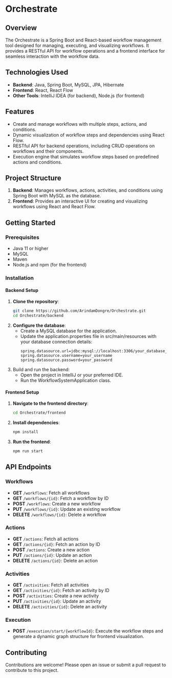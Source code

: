 ﻿# Orchestrate

## Overview
The Orchestrate is a Spring Boot and React-based workflow management tool designed for managing, executing, and visualizing workflows. It provides a RESTful API for workflow operations and a frontend interface for seamless interaction with the workflow data.

## Technologies Used
- **Backend**: Java, Spring Boot, MySQL, JPA, Hibernate
- **Frontend**: React, React Flow
- **Other Tools**: IntelliJ IDEA (for backend), Node.js (for frontend)

## Features
- Create and manage workflows with multiple steps, actions, and conditions.
- Dynamic visualization of workflow steps and dependencies using React Flow.
- RESTful API for backend operations, including CRUD operations on workflows and their components.
- Execution engine that simulates workflow steps based on predefined actions and conditions.

## Project Structure
1. **Backend**: Manages workflows, actions, activities, and conditions using Spring Boot with MySQL as the database.
2. **Frontend**: Provides an interactive UI for creating and visualizing workflows using React and React Flow.

## Getting Started

### Prerequisites
- Java 11 or higher
- MySQL
- Maven
- Node.js and npm (for the frontend)

### Installation

#### Backend Setup
1. **Clone the repository**:
   ```bash
   git clone https://github.com/ArindamDongre/Orchestrate.git
   cd Orchestrate/backend
   ```
2. **Configure the database**:
   - Create a MySQL database for the application.
   - Update the application.properties file in src/main/resources with your database connection details:
     ```
     spring.datasource.url=jdbc:mysql://localhost:3306/your_database_name
     spring.datasource.username=your_username
     spring.datasource.password=your_password
     ```
3. Build and run the backend:
   - Open the project in IntelliJ or your preferred IDE.
   - Run the WorkflowSystemApplication class.

#### Frontend Setup
1. **Navigate to the frontend directory**:
   ```bash
   cd Orchestrate/frontend
   ```
2. **Install dependencies**:
   ```bash
   npm install
   ```
3. **Run the frontend**:
   ```bash
   npm run start
   ```
   
## API Endpoints

### Workflows
- **GET** `/workflows`: Fetch all workflows
- **GET** `/workflows/{id}`: Fetch a workflow by ID
- **POST** `/workflows`: Create a new workflow
- **PUT** `/workflows/{id}`: Update an existing workflow
- **DELETE** `/workflows/{id}`: Delete a workflow

### Actions
- **GET** `/actions`: Fetch all actions
- **GET** `/actions/{id}`: Fetch an action by ID
- **POST** `/actions`: Create a new action
- **PUT** `/actions/{id}`: Update an action
- **DELETE** `/actions/{id}`: Delete an action

### Activities
- **GET** `/activities`: Fetch all activities
- **GET** `/activities/{id}`: Fetch an activity by ID
- **POST** `/activities`: Create a new activity
- **PUT** `/activities/{id}`: Update an activity
- **DELETE** `/activities/{id}`: Delete an activity

### Execution
- **POST** `/execution/start/{workflowId}`: Execute the workflow steps and generate a dynamic graph structure for frontend visualization.

## Contributing
Contributions are welcome! Please open an issue or submit a pull request to contribute to this project.
